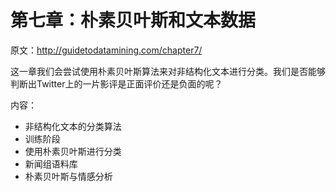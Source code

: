 第七章：朴素贝叶斯和文本数据
============================

原文：http://guidetodatamining.com/chapter7/

这一章我们会尝试使用朴素贝叶斯算法来对非结构化文本进行分类。我们是否能够判断出Twitter上的一片影评是正面评价还是负面的呢？

内容：

* 非结构化文本的分类算法
* 训练阶段
* 使用朴素贝叶斯进行分类
* 新闻组语料库
* 朴素贝叶斯与情感分析